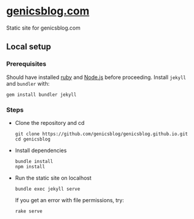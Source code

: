 # [genicsblog.com](https://genicsblog.com)

Static site for genicsblog.com

## Local setup

### Prerequisites

Should have installed [ruby](https://www.ruby-lang.org) and [Node.js](https://nodejs.org) before proceeding. Install `jekyll` and `bundler` with:

```
gem install bundler jekyll
```

### Steps

- Clone the repository and cd
    ```shell
    git clone https://github.com/genicsblog/genicsblog.github.io.git
    cd genicsblog
    ```

- Install dependencies
    ```shell
    bundle install
    npm install
    ```

- Run the static site on localhost
    ```shell
    bundle exec jekyll serve
    ```

    If you get an error with file permissions, try:
    ```shell
    rake serve
    ```